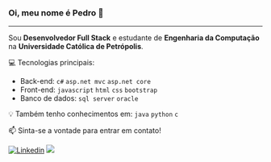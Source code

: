 ### Oi, meu nome é Pedro 👋
---
Sou **Desenvolvedor Full Stack** e estudante de **Engenharia da Computação** na **Universidade Católica de Petrópolis**.

:computer: Tecnologias principais:
- Back-end: `c#` `asp.net mvc` `asp.net core`
- Front-end: `javascript` `html` `css` `bootstrap`
- Banco de dados: `sql server` `oracle`

:bulb: Também tenho conhecimentos em: `java` `python` `c`

:mailbox: Sinta-se a vontade para entrar em contato!

[![Linkedin](https://img.shields.io/badge/Linkedin-a64dff?style=for-the-badge&logo=Linkedin&logoColor=white)](https://www.linkedin.com/in/pedrodellolio/)
[![](https://img.shields.io/badge/Gmail-a64dff?style=for-the-badge&logo=Gmail&logoColor=white)](mailto:ph.dellolio@gmail.com)
